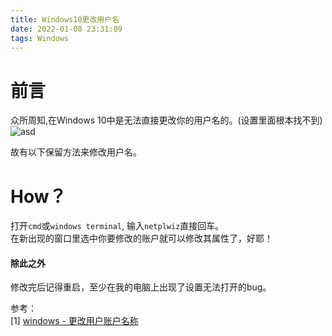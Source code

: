 ```yaml
---
title: Windows10更改用户名
date: 2022-01-08 23:31:09
tags: Windows
---
```


# 前言

众所周知,在Windows 10中是无法直接更改你的用户名的。(设置里面根本找不到)
![asd](setttingsofuseraccount.png)

故有以下保留方法来修改用户名。

# How？

打开`cmd`或`windows terminal`, 输入`netplwiz`直接回车。  
在新出现的窗口里选中你要修改的账户就可以修改其属性了，好耶！

#### 除此之外

修改完后记得重启，至少在我的电脑上出现了设置无法打开的bug。

参考：  
[1] [windows - 更改用户账户名称](https://blog.csdn.net/weixin_44198965/article/details/115689689)


